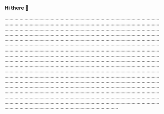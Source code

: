 ### Hi there 👋

.......................................................................................................................................................................................................................................................................................................................................................................................................................................................................................................................................................................................................................................................................................................................................................................................................................................................................................................................................................................................................................................................................................................................................................................................................................................................................................................................................................................................................................................................................................................................................................................................................................................................................................................................................................................................................................................................................................................................................................................................................................................................................................................................................................................................................................................................................................